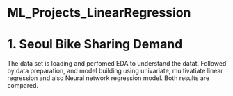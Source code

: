 # ML_Projects_LinearRegression
# 1. Seoul Bike Sharing Demand
The data set is loading and perfomed EDA to understand the datat. Followed by data preparation, and model building using univariate, multivatiate linear regression and also Neural network regression model. Both results are compared. 
